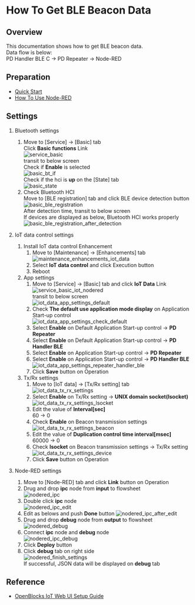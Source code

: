 # How To Get BLE Beacon Data

## Overview
This documentation shows how to get BLE beacon data.  
Data flow is below:  
PD Handler BLE C -> PD Repeater -> Node-RED

## Preparation
* [Quick Start](/doc_source/vx2/QuickStart.md)  
* [How To Use Node-RED](/doc_source/vx2/HowToUseNodered.md)  

## Settings
1. Bluetooth settings  
    1. Move to [Service] -> [Basic] tab  
    Click **Basic functions** Link  
    ![service_basic](/image/webui/service_basic.png)  
    transit to below screen  
    Check if **Enable** is selected  
    ![basic_bt_if](/image/webui/basic_bt_if.png)  
    Check if the hci is **up** on the [State] tab  
    ![basic_state](/image/webui/basic_state.png)  
    1. Check Bluetooth HCI  
    Move to [BLE registration] tab and click BLE device detection button  
    ![basic_ble_registration](/image/webui/basic_ble_registration.png)  
    After detection time, transit to below screen  
    If devices are displayed as below, Bluetooth HCI works properly  
    ![basic_ble_registration_after_detection](/image/webui/basic_ble_registration_after_detection.png)  

1. IoT data control settings
    1. Install IoT data control Enhancement
        1. Move to [Maintenance] -> [Enhancements] tab  
        ![maintenance_enhancements_iot_data](/image/webui/maintenance_enhancements_iot_data.png)  
        1. Select **IoT data control** and click Execution button  
        1. Reboot   
    1. App settings
        1. Move to [Service] -> [Basic] tab and click **IoT Data** Link  
        ![service_basic_iot_nodered](/image/webui/service_basic_iot_nodered.png)  
        transit to below screen  
        ![iot_data_app_settings_default](/image/webui/iot_data_app_settings_default.png)  
        1. Check **The default use application mode display** on Application Start-up control  
        ![iot_data_app_settings_check_default](/image/webui/iot_data_app_settings_check_default.png)  
        1. Select **Enable** on Default Application Start-up control -> **PD Repeater**  
        1. Select **Enable** on Default Application Start-up control -> **PD Handler BLE**  
        1. Select **Enable** on Application Start-up control -> **PD Repeater**  
        1. Select **Enable** on Application Start-up control -> **PD Handler BLE**  
        ![iot_data_app_settings_repeater_handler_ble](/image/webui/iot_data_app_settings_repeater_handler_ble.png)  
        1. Click **Save** button on Operation  
    1. Tx/Rx settings
        1. Move to [IoT data] -> [Tx/Rx setting] tab  
        ![iot_data_tx_rx_settings](/image/webui/iot_data_tx_rx_settings.png)  
        1. Select **Enable** on Tx/Rx setting -> **UNIX domain socket(lsocket)**  
        ![iot_data_tx_rx_settings_lsocket](/image/webui/iot_data_tx_rx_settings_lsocket.png)  
        1. Edit the value of **Interval[sec]**  
        60 -> 0  
        1. Check **Enable** on Beacon transmission settings
        ![iot_data_tx_rx_settings_beacon](/image/webui/iot_data_tx_rx_settings_beacon.png)  
        1. Edit the value of **Duplication control time interval[msec]**  
        60000 -> 0  
        1. Check **lsocket** on Beacon transmission settings -> Tx/Rx setting
        ![iot_data_tx_rx_settings_device](/image/webui/iot_data_tx_rx_settings_device.png)  
        1. Click **Save** button on Operation  

1. Node-RED settings  
    1. Move to [Node-RED] tab and click **Link** button on Operation  
    1. Drug and drop **ipc** node from **input** to flowsheet  
    ![nodered_ipc](/image/webui/nodered_ipc.png)  
    1. Double click **ipc** node  
    ![nodered_ipc_edit](/image/webui/nodered_ipc_edit.png)  
    1. Edit as belows and push **Done** button 
    ![nodered_ipc_after_edit](/image/webui/nodered_ipc_after_edit.png)  
    1. Drug and drop **debug** node from **output** to flowsheet  
    ![nodered_debug](/image/webui/nodered_debug.png)  
    1. Connect **ipc** node and **debug** node  
    ![nodered_ipc_debug](/image/webui/nodered_ipc_debug.png)  
    1. Click **Deploy** button  
    1. Click **debug** tab on right side   
    ![nodered_finish_settings](/image/webui/nodered_finish_settings.png)  
    If successful, JSON data will be displayed on **debug** tab  

## Reference
* [OpenBlocks IoT Web UI Setup Guide]()
